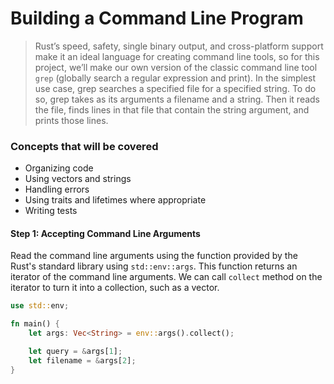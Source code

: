 # Building a Command Line Program

> Rust’s speed, safety, single binary output, and cross-platform support make it an ideal language for creating command line tools, so for this project, we’ll make our own version of the classic command line tool `grep` (globally search a regular expression and print). In the simplest use case, grep searches a specified file for a specified string. To do so, grep takes as its arguments a filename and a string. Then it reads the file, finds lines in that file that contain the string argument, and prints those lines.

### Concepts that will be covered

- Organizing code
- Using vectors and strings
- Handling errors
- Using traits and lifetimes where appropriate
- Writing tests

#### Step 1: Accepting Command Line Arguments

Read the command line arguments using the function provided by the Rust's standard library using `std::env::args`. This function returns an iterator of the command line arguments. We can call `collect` method on the iterator to turn it into a collection, such as a vector.

```rust
use std::env;

fn main() {
    let args: Vec<String> = env::args().collect();

    let query = &args[1];
    let filename = &args[2];
}
```
